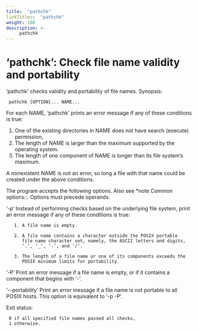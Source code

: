 ```yaml
---
title:  "pathchk"
linkTitle::  "pathchk"
weight: 100
description: >-
     pathchk
---
```


# ‘pathchk’: Check file name validity and portability

‘pathchk’ checks validity and portability of file names.
Synopsis:

``` 
 pathchk [OPTION]... NAME...
```

For each NAME, ‘pathchk’ prints an error message if any of these
conditions is true:

1.  One of the existing directories in NAME does not have search
    (execute) permission,
2.  The length of NAME is larger than the maximum supported by the
    operating system.
3.  The length of one component of NAME is longer than its file system’s
    maximum.

A nonexistent NAME is not an error, so long a file with that name could
be created under the above conditions.

The program accepts the following options. Also see \*note Common
options::. Options must precede operands.

‘-p’ Instead of performing checks based on the underlying file system,
print an error message if any of these conditions is true:

``` 
   1. A file name is empty.

   2. A file name contains a character outside the POSIX portable
      file name character set, namely, the ASCII letters and digits,
      ‘.’, ‘_’, ‘-’, and ‘/’.

   3. The length of a file name or one of its components exceeds the
      POSIX minimum limits for portability.
```

‘-P’ Print an error message if a file name is empty, or if it contains a
component that begins with ‘-’.

‘--portability’ Print an error message if a file name is not portable to
all POSIX hosts. This option is equivalent to ‘-p -P’.

Exit status:

``` 
 0 if all specified file names passed all checks,
 1 otherwise.
```

